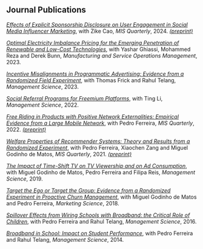 ## Journal Publications


<!-- ### Digital Platforms and Media -->

[_Effects of Explicit Sponsorship Disclosure on User Engagement in Social Media Influencer Marketing_](https://misq.umn.edu/effects-of-explicit-sponsorship-disclosure-on-user-engagement-in-social-media-influencer-marketing.html), with Zike Cao, _MIS Quarterly_, 2024. [_(preprint)_](https://osf.io/preprints/socarxiv/b8tsg/)

[_Optimal Electricity Imbalance Pricing for the Emerging Penetration of Renewable and Low-Cost Technologies_](https://pubsonline.informs.org/doi/10.1287/msom.2021.0555), with Yashar Ghiassi, Mohammed Reza and Derek Bunn, _Manufacturing and Service Operations Management_, 2023.

[_Incentive Misalignments in Programmatic Advertising: Evidence from a Randomized  Field Experiment_](https://pubsonline.informs.org/doi/10.1287/mnsc.2022.4438), with Thomas Frick and Rahul Telang, _Management Science_, 2023.

[_Social Referral Programs for Freemium Platforms_](https://pubsonline.informs.org/doi/10.1287/mnsc.2022.4301), with Ting Li, _Management Science_, 2022.

[_Free Riding in Products with Positive Network Externalities: Empirical Evidence from a Large Mobile Network_](https://misq.umn.edu/free-riding-in-products-with-positive-network-externalities-empirical-evidence-from-a-large-mobile-network.html), with Pedro Ferreira, _MIS Quarterly_, 2022. [_(preprint)_](https://osf.io/preprints/socarxiv/wz4k9/)

[_Welfare Properties of Recommender Systems: Theory and Results from a Randomized Experiment_](https://misq.umn.edu/welfare-properties-of-profit-maximizing-recommender-systems-theory-and-results-from-a-randomized-experiment.html), with Pedro Ferreira, Xiaochen Zang and Miguel Godinho de Matos, _MIS Quarterly_, 2021. [_(preprint)_](https://papers.ssrn.com/sol3/papers.cfm?abstract_id=2856794)

[_The Impact of Time-Shift TV on TV Viewership and on Ad Consumption_](https://pubsonline.informs.org/doi/10.1287/mnsc.2018.3084), with Miguel Godinho de Matos, Pedro Ferreira and Filipa Reis, _Management Science_, 2019.

[_Target the Ego or Target the Group: Evidence from a Randomized Experiment in Proactive Churn Management_](https://pubsonline.informs.org/doi/10.1287/mksc.2018.1099), with Miguel Godinho de Matos and Pedro Ferreira, _Marketing Science_, 2018.

<!-- ### Impact of Broadband in Education and Society -->

[_Spillover Effects from Wiring Schools with Broadband: the Critical Role of Children_](https://pubsonline.informs.org/doi/10.1287/mnsc.2015.2324), with Pedro Ferreira and Rahul Telang, _Management Science_, 2016.

[_Broadband in School: Impact on Student Performance_](https://pubsonline.informs.org/doi/10.1287/mnsc.2013.1770), with Pedro Ferreira and Rahul Telang, _Management Science_, 2014.

<!-- ## Conference Publications -->

<!-- [_§_] -->
